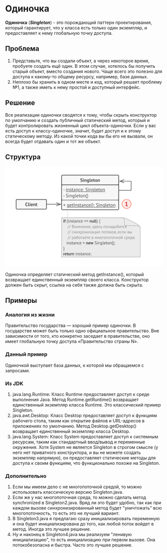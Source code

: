 # Одиночка
**Одиночка** (***Singleton***) - это порождающий паттерн проектирования, который гарантирует, что у класса есть только 
один экземпляр, и предоставляет к нему глобальную точку доступа.

## Проблема
1) Представьте, что вы создали объект, а через некоторое время, пробуете создать ещё один. В этом случае, хотелось бы
   получить старый объект, вместо создания нового. Чаще всего это полезно для доступа к какому-то общему ресурсу, например,
   базе данных.
2) Неплохо бы хранить в одном месте и код, который решает проблему №1, а также иметь к нему простой и доступный
   интерфейс.

## Решение
Все реализации одиночки сводятся к тому, чтобы скрыть конструктор по умолчанию и создать публичный статический метод,
который и будет контролировать жизненный цикл объекта-одиночки. Если у вас есть доступ к классу-одиночке, значит, будет
доступ и к этому статическому методу. Из какой точки кода вы бы его не вызвали, он всегда будет отдавать один и тот же
объект.

## Структура
![Структура](Structure.png)

Одиночка определяет статический метод getInstance(), который возвращает единственный экземпляр своего класса. 
Конструктор должен быть скрыт, ссылка на себя также должна быть скрыта.
## Примеры
### Аналогия из жизни
Правительство государства — хороший пример одиночки. В государстве может быть только одно официальное правительство. Вне
зависимости от того, кто конкретно заседает в правительстве, оно имеет глобальную точку доступа «Правительство страны N».
### Данный пример
Одиночкой выступает база данных, к которой мы обращаемся с запросами.
### Из JDK
1) java.lang.Runtime: Класс Runtime предоставляет доступ к среде выполнения Java. Метод Runtime.getRuntime() возвращает
   единственный экземпляр класса Runtime. Это классический пример Singleton.
2) java.awt.Desktop: Класс Desktop предоставляет доступ к функциям рабочего стола, таким как открытие файлов и
   URL-адресов в приложениях по умолчанию. Метод Desktop.getDesktop() возвращает единственный экземпляр класса Desktop.
3) java.lang.System: Класс System предоставляет доступ к системным ресурсам, таким как стандартный ввод/вывод и
   переменные окружения. Хотя System не является Singleton в строгом смысле (у него нет приватного конструктора, и вы не
   можете создать экземпляр напрямую), он предоставляет статические методы для доступа к своим функциям, что функционально
   похоже на Singleton.
### Дополнительно
1) Если мы имеем дело с не многопоточной средой, то можно использовать классическую версию Singleton.java.
2) Если же у нас многопоточная среда, то можно сделать метод synchronized в Singleton2.java. Вряд ли это будет удобно,
   так как при каждом вызове синхронизированный метод будет "уничтожать" всю многопоточность, то есть это не лучший
   вариант.
3) В Singleton3.java я предлагаю сразу инициализировать переменную и она будет инициализирована до того, как любой поток
   войдет в метод. Иногда это лучшее решение.
4) Ну и наконец в Singleton4.java мы реализуем "ленивую инициализацию", то есть инициализацию при первом вызове. Она
   потокобезопасна и быстра. Часто это лучшее решение.
